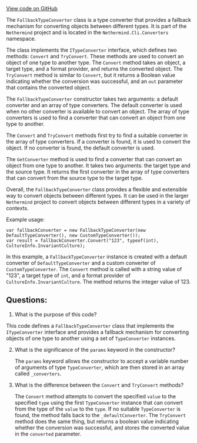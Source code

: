 [View code on GitHub](https://github.com/nethermindeth/nethermind/Nethermind.Cli/Converters/FallbackTypeConverter.cs)

The `FallbackTypeConverter` class is a type converter that provides a fallback mechanism for converting objects between different types. It is part of the `Nethermind` project and is located in the `Nethermind.Cli.Converters` namespace. 

The class implements the `ITypeConverter` interface, which defines two methods: `Convert` and `TryConvert`. These methods are used to convert an object of one type to another type. The `Convert` method takes an object, a target type, and a format provider, and returns the converted object. The `TryConvert` method is similar to `Convert`, but it returns a Boolean value indicating whether the conversion was successful, and an `out` parameter that contains the converted object.

The `FallbackTypeConverter` constructor takes two arguments: a default converter and an array of type converters. The default converter is used when no other converter is available to convert an object. The array of type converters is used to find a converter that can convert an object from one type to another. 

The `Convert` and `TryConvert` methods first try to find a suitable converter in the array of type converters. If a converter is found, it is used to convert the object. If no converter is found, the default converter is used. 

The `GetConverter` method is used to find a converter that can convert an object from one type to another. It takes two arguments: the target type and the source type. It returns the first converter in the array of type converters that can convert from the source type to the target type. 

Overall, the `FallbackTypeConverter` class provides a flexible and extensible way to convert objects between different types. It can be used in the larger `Nethermind` project to convert objects between different types in a variety of contexts. 

Example usage:

```
var fallbackConverter = new FallbackTypeConverter(new DefaultTypeConverter(), new CustomTypeConverter());
var result = fallbackConverter.Convert("123", typeof(int), CultureInfo.InvariantCulture);
``` 

In this example, a `FallbackTypeConverter` instance is created with a default converter of `DefaultTypeConverter` and a custom converter of `CustomTypeConverter`. The `Convert` method is called with a string value of "123", a target type of `int`, and a format provider of `CultureInfo.InvariantCulture`. The method returns the integer value of 123.
## Questions: 
 1. What is the purpose of this code?
   
   This code defines a `FallbackTypeConverter` class that implements the `ITypeConverter` interface and provides a fallback mechanism for converting objects of one type to another using a set of `TypeConverter` instances.

2. What is the significance of the `params` keyword in the constructor?

   The `params` keyword allows the constructor to accept a variable number of arguments of type `TypeConverter`, which are then stored in an array called `_converters`.

3. What is the difference between the `Convert` and `TryConvert` methods?

   The `Convert` method attempts to convert the specified `value` to the specified `type` using the first `TypeConverter` instance that can convert from the type of the `value` to the `type`. If no suitable `TypeConverter` is found, the method falls back to the `_defaultConverter`. The `TryConvert` method does the same thing, but returns a boolean value indicating whether the conversion was successful, and stores the converted value in the `converted` parameter.